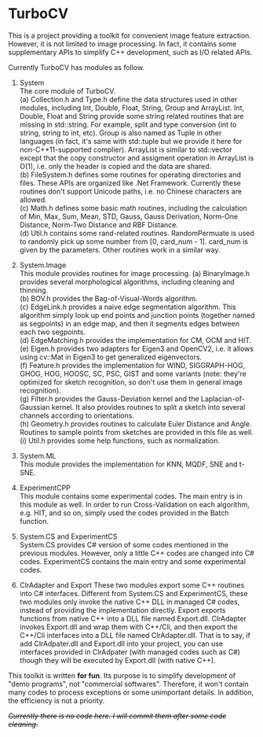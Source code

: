 TurboCV
=======

This is a project providing a toolkit for convenient image feature extraction.
However, it is not limited to image processing. In fact, it contains some supplementary APIs to simplify C++ development, such as I/O related APIs.  

Currently TurboCV has modules as follow.  

1. System  
    The core module of TurboCV.  
    (a) Collection.h and Type.h define the data structures used in other modules, including Int, Double, Float, String, Group and ArrayList. Int, Double, Float and String provide some string related routines that are missing in std::string. For example, split and type conversion (int to string, string to int, etc). Group is also named as Tuple in other languages (in fact, it's same with std::tuple but we provide it here for non-C++11-supported complier). ArrayList is similar to std::vector except that the copy constructor and assigment operation in ArrayList is O(1), i.e. only the header is copied and the data are shared.  
    (b) FileSystem.h defines some routines for operating directories and files. These APIs are organized like .Net Framework. Currently these routines don't support Unicode paths, i.e. no Chinese characters are allowed.  
    (c) Math.h defines some basic math routines, including the calculation of Min, Max, Sum, Mean, STD, Gauss, Gauss Derivation, Norm-One Distance, Norm-Two Distance and RBF Distance.     
    (d) Util.h contains some rand-related routines. RandomPermuate is used to randomly pick up some number from [0, card_num - 1]. card_num is given by the parameters. Other routines work in a similar way.  

2. System.Image  
    This module provides routines for image processing.
    (a) BinaryImage.h provides several morphological algorithms, including cleaning and thinning.  
    (b) BOV.h provides the Bag-of-Visual-Words algorithm.  
    (c) EdgeLink.h provides a naive edge segmentation algorithm. This algorithm simply look up end points and junction points (together named as segpoints) in an edge map, and then it segments edges between each two segpoints.  
    (d) EdgeMatching.h provides the implementation for CM, OCM and HIT.  
    (e) Eigen.h provides two adapters for Eigen3 and OpenCV2, i.e. it allows using cv::Mat in Eigen3 to get generalized eigenvectors.  
    (f) Feature.h provides the implementation for WIND, SIGGRAPH-HOG, GHOG, HOG, HOOSC, SC, PSC, GIST and some variants (note: they're optimized for sketch recognition, so don't use them in general image recognition).  
    (g) Filter.h provides the Gauss-Deviation kernel and the Laplacian-of-Gaussian kernel. It also provides routines to split a sketch into several channels according to orientations.  
    (h) Geometry.h provides routines to calculate Euler Distance and Angle. Routines to sample points from sketches are provided in this file as well.  
    (i) Util.h provides some help functions, such as normalization.  

3. System.ML  
    This module provides the implementation for KNN, MQDF, SNE and t-SNE.  

4. ExperimentCPP  
    This module contains some experimental codes. The main entry is in this module as well. In order to run Cross-Validation on each algorithm, e.g. HIT, and so on, simply used the codes provided in the Batch function.  

5. System.CS and ExperimentCS  
    System.CS provides C# version of some codes mentioned in the previous modules. However, only a little C++ codes are changed into C# codes. ExperimentCS contains the main entry and some experimental codes.  

6. ClrAdapter and Export
    These two modules export some C++ routines into C# interfaces. Different from System.CS and ExperimentCS, these two modules only invoke the native C++ DLL in managed C# codes, instead of providing the implementation directly. Export exports functions from native C++ into a DLL file named Export.dll. ClrAdapter invokes Export.dll and wrap them with C++/Cli, and then export the C++/Cli interfaces into a DLL file named ClrAdapter.dll. That is to say, if add ClrAdpater.dll and Export.dll into your project, you can use interfaces provided in ClrAdpater (with managed codes such as C#) though they will be executed by Export.dll (with native C++).  

This toolkit is written **for fun**. Its purpose is to simplify development of "demo programs", not "commercial softwares". Therefore, it won't contain many codes to process exceptions or some unimportant details. In addition, the efficiency is not a priority.

~~*Currently there is no code here. I will commit them after some code cleaning.*~~
